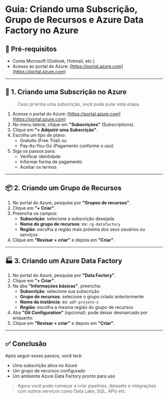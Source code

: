# Guia: Criando uma Subscrição, Grupo de Recursos e Azure Data Factory no Azure

## 📌 Pré-requisitos

- Conta Microsoft (Outlook, Hotmail, etc.)
- Acesso ao portal do Azure: [https://portal.azure.com](https://portal.azure.com)

---

## 🔑 1. Criando uma Subscrição no Azure

> Caso já tenha uma subscrição, você pode pular esta etapa.

1. Acesse o portal do Azure: [https://portal.azure.com](https://portal.azure.com)
2. No menu lateral, clique em **"Subscrições"** (Subscriptions).
3. Clique em **"+ Adquirir uma Subscrição"**.
4. Escolha um tipo de plano:
   - Gratuito (Free Trial) ou
   - Pay-As-You-Go (Pagamento conforme o uso)
5. Siga os passos para:
   - Verificar identidade
   - Informar forma de pagamento
   - Aceitar os termos

---

## 📦 2. Criando um Grupo de Recursos

1. No portal do Azure, pesquise por **"Grupos de recursos"**.
2. Clique em **"+ Criar"**.
3. Preencha os campos:
   - **Subscrição**: selecione a subscrição desejada
   - **Nome do grupo de recursos**: ex: `rg-datafactory`
   - **Região**: escolha a região mais próxima dos seus usuários ou serviços
4. Clique em **"Revisar + criar"** e depois em **"Criar"**.

---

## 🏭 3. Criando um Azure Data Factory

1. No portal do Azure, pesquise por **"Data Factory"**.
2. Clique em **"+ Criar"**.
3. Na aba **"Informações básicas"**, preencha:
   - **Subscrição**: selecione sua subscrição
   - **Grupo de recursos**: selecione o grupo criado anteriormente
   - **Nome da instância**: ex: `adf-projeto-x`
   - **Região**: escolha a mesma região do grupo de recursos
4. Aba **"Git Configuration"** (opcional): pode deixar desmarcado por enquanto.
5. Clique em **"Revisar + criar"** e depois em **"Criar"**.

---

## ✅ Conclusão

Após seguir esses passos, você terá:

- Uma subscrição ativa no Azure
- Um grupo de recursos configurado
- Um ambiente Azure Data Factory pronto para uso

> Agora você pode começar a criar pipelines, datasets e integrações com outros serviços como Data Lake, SQL, APIs etc.
